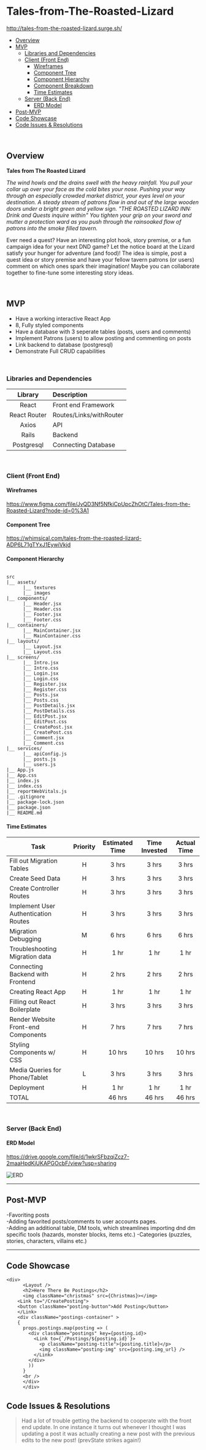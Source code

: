 # Tales-from-The-Roasted-Lizard

http://tales-from-the-roasted-lizard.surge.sh/

- [Overview](#overview)
- [MVP](#mvp)
  - [Libraries and Dependencies](#libraries-and-dependencies)
  - [Client (Front End)](#client-front-end)
    - [Wireframes](#wireframes)
    - [Component Tree](#component-tree)
    - [Component Hierarchy](#component-hierarchy)
    - [Component Breakdown](#component-breakdown)
    - [Time Estimates](#time-estimates)
  - [Server (Back End)](#server-back-end)
    - [ERD Model](#erd-model)
- [Post-MVP](#post-mvp)
- [Code Showcase](#code-showcase)
- [Code Issues & Resolutions](#code-issues--resolutions)

<br>

## Overview

**Tales from The Roasted Lizard** 

*The wind howls and the drains swell with the heavy rainfall. You pull your collar up over your face as the cold bites your nose. Pushing your way through an especially crowded market district, your eyes level on your destination. A steady stream of patrons flow in and out of the large wooden doors under a bright green and yellow sign. "THE ROASTED LIZARD INN: Drink and Quests inquire within" You tighten your grip on your sword and mutter a protection ward as you push through the rainsoaked flow of patrons into the smoke filled tavern.*

Ever need a quest? Have an interesting plot hook, story premise, or a fun campaign idea for your next DND game? Let the notice board at the Lizard satisfy your hunger for adventure (and food)! The idea is simple, post a quest idea or story premise and have your fellow tavern patrons (or users) comment on which ones spark their imagination! Maybe you can collaborate together to fine-tune some interesting story ideas.

<br>

## MVP

- Have a working interactive React App
- 8, Fully styled components 
- Have a database with 3 seperate tables (posts, users and comments)
- Implement Patrons (users) to allow posting and commenting on posts
- Link backend to database (postgresql)
- Demonstrate Full CRUD capabilities 

<br>

### Libraries and Dependencies

|     Library      | Description                                |
| :--------------: | :----------------------------------------- |
|      React       | Front end Framework |
|   React Router   | Routes/Links/withRouter |
| Axios | API |
|     Rails      | Backend |
|  Postgresql  | Connecting Database |

<br>

### Client (Front End)

#### Wireframes

https://www.figma.com/file/JvQD3Nf5NfkiCpUpcZhOtC/Tales-from-the-Roasted-Lizard?node-id=0%3A1

#### Component Tree

https://whimsical.com/tales-from-the-roasted-lizard-ADP6L71gTYxJ1EywiVkjd

#### Component Hierarchy

``` structure

src
|__ assets/
      |__ textures
      |__ images
|__ components/
      |__ Header.jsx
      |__ Header.css
      |__ Footer.jsx
      |__ Footer.css
|__ containers/
      |__ MainContainer.jsx
      |__ MainContainer.css
|__ layouts/
      |__ Layout.jsx
      |__ Layout.css
|__ screens/
      |__ Intro.jsx
      |__ Intro.css
      |__ Login.jsx
      |__ Login.css
      |__ Register.jsx
      |__ Register.css
      |__ Posts.jsx
      |__ Posts.css
      |__ PostDetails.jsx
      |__ PostDetails.css
      |__ EditPost.jsx
      |__ EditPost.css
      |__ CreatePost.jsx
      |__ CreatePost.css
      |__ Comment.jsx
      |__ Comment.css
|__ services/
      |__ apiConfig.js
      |__ posts.js
      |__ users.js
|__ App.js
|__ App.css
|__ index.js
|__ index.css
|__ reportWebVitals.js
|__ .gitignore
|__ package-lock.json
|__ package.json
|__ README.md

```


#### Time Estimates


| Task                | Priority | Estimated Time | Time Invested | Actual Time |
| ------------------- | :------: | :------------: | :-----------: | :---------: |
| Fill out Migration Tables    |    H   |     3 hrs      |    3 hrs   |    3 hrs   |
| Create Seed Data |    H     |     3 hrs      |    3 hrs   |     3 hrs    |
| Create Controller Routes |    H     |     3 hrs      |     3 hrs   |     3 hrs    |
| Implement User Authentication Routes |    H     |     3 hrs     |     3 hrs  |     3 hrs     |
| Migration Debugging |    M   |     6 hrs      |    6 hrs   |     6 hrs     |
| Troubleshooting Migration data |    H     |     1 hr    |     1 hr   |     1 hr     |
| Connecting Backend with Frontend |    H     |     2 hrs      |     2 hrs    |     2 hrs     |
| Creating React App |    H     |     1 hr    |     1 hr    |     1 hr    |
| Filling out React Boilerplate |    H     |     3 hrs      |     3 hrs  |     3 hrs     |
| Render Website Front-end Components |    H     |     7 hrs      |     7 hrs    |     7 hrs     |
| Styling Components w/ CSS |    H     |     10 hrs      |     10 hrs  |    10 hrs    |
| Media Queries for Phone/Tablet|    L   |     3 hrs      |     3 hrs    |     3 hrs    |
| Deployment |    H     |     1 hr   |     1 hr   |    1 hr     |
| TOTAL               |          |     46 hrs      |     46 hrs    |    46 hrs    |

<br>

### Server (Back End)

#### ERD Model

https://drive.google.com/file/d/1wkrSFbzqiZcz7-2maaHpdKjUKAPGOcbF/view?usp=sharing

![ERD](https://i.imgur.com/3tJOZoY.png)
<br>

***

## Post-MVP

-Favoriting posts
<br>
-Adding favorited posts/comments to user accounts pages.
<br>
-Adding an additional table, DM tools, which streamlines importing dnd dm specific tools (hazards, monster blocks, items etc.)
-Categories (puzzles, stories, characters, villains etc.)

***

## Code Showcase

```
<div>
      <Layout />
      <h2>Here There Be Postings</h2>
      <img className="christmas" src={Christmas}></img>
    <Link to="/CreatePosting">
    <button className="posting-button">Add Posting</button>
    </Link>
    <div className="postings-container" >
    {
      props.postings.map(posting => (
        <div className="postings" key={posting.id}>
          <Link to={`/Postings/${posting.id}`}>
            <p className="posting-title">{posting.title}</p>
            <img className="posting-img" src={posting.img_url} />
          </Link>
        </div>
        ))
      }
      <br />
      </div>
      </div>
 ```

## Code Issues & Resolutions

> Had a lot of trouble getting the backend to cooperate with the front end update. In one instance it turns out whenever I thought I was updating a post it was actually creating a new post with the previous edits to the new post! (prevState strikes again!)
